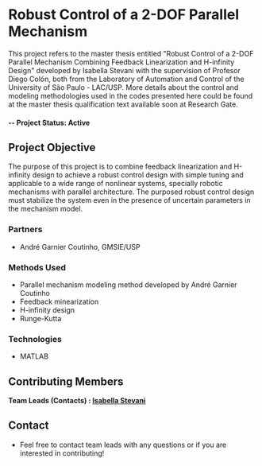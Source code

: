 # Robust Control of a 2-DOF Parallel Mechanism
This project refers to the master thesis entitled "Robust Control of a 2-DOF Parallel Mechanism Combining Feedback Linearization and H-infinity Design" developed by Isabella Stevani with the supervision of Profesor Diego Colón, both from the Laboratory of Automation and Control of the University of São Paulo - LAC/USP. More details about the control and modeling methodologies used in the codes presented here could be found at the master thesis qualification text available soon at Research Gate. 

#### -- Project Status: Active

## Project Objective
The purpose of this project is to combine feedback linearization and H-infinity design to achieve a robust control design with simple tuning and applicable to a wide range of nonlinear systems, specially robotic mechanisms with parallel architecture. The purposed robust control design must stabilize the system even in the presence of uncertain parameters in the mechanism model.

### Partners
* André Garnier Coutinho, GMSIE/USP

### Methods Used
* Parallel mechanism modeling method developed by André Garnier Coutinho
* Feedback minearization
* H-infinity design
* Runge-Kutta

### Technologies
* MATLAB

## Contributing Members

**Team Leads (Contacts) : [Isabella Stevani](https://github.com/isabella-stevani)**

## Contact
* Feel free to contact team leads with any questions or if you are interested in contributing!
